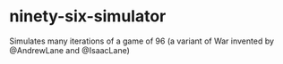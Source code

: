 # ninety-six-simulator
Simulates many iterations of a game of 96 (a variant of War invented by @AndrewLane and @IsaacLane)
